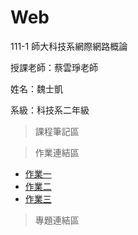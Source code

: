# Web
111-1 師大科技系網際網路概論

授課老師：蔡雲琤老師

姓名：魏士凱

系級：科技系二年級

>課程筆記區


>作業連結區
+ [作業一](https://www.youtube.com/watch?v=TV-MQ8EgHlI)
+ [作業二](https://youtu.be/pZL3aF1Iu70)
+ [作業三](https://youtu.be/lu0vb8R0z3E)

>專題連結區

